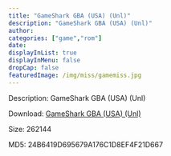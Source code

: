 ```yaml
---
title: "GameShark GBA (USA) (Unl)"
description: "GameShark GBA (USA) (Unl)"
author: 
categories: ["game","rom"]
date: 
displayInList: true
displayInMenu: false
dropCap: false
featuredImage: /img/miss/gamemiss.jpg
---
```


Description: GameShark GBA (USA) (Unl)

Download: <a style="text-decoration:underline;" href="https://mega.nz/#!HWQgiI4I!Dch91JDyB6j1imBy3X1FIGFd22zaYnOaFjtvCePOeT8" target = "_blank" rel = "nofollow" > GameShark GBA (USA) (Unl)</a>

Size: 262144

MD5: 24B6419D695679A176C1D8EF4F21D667

